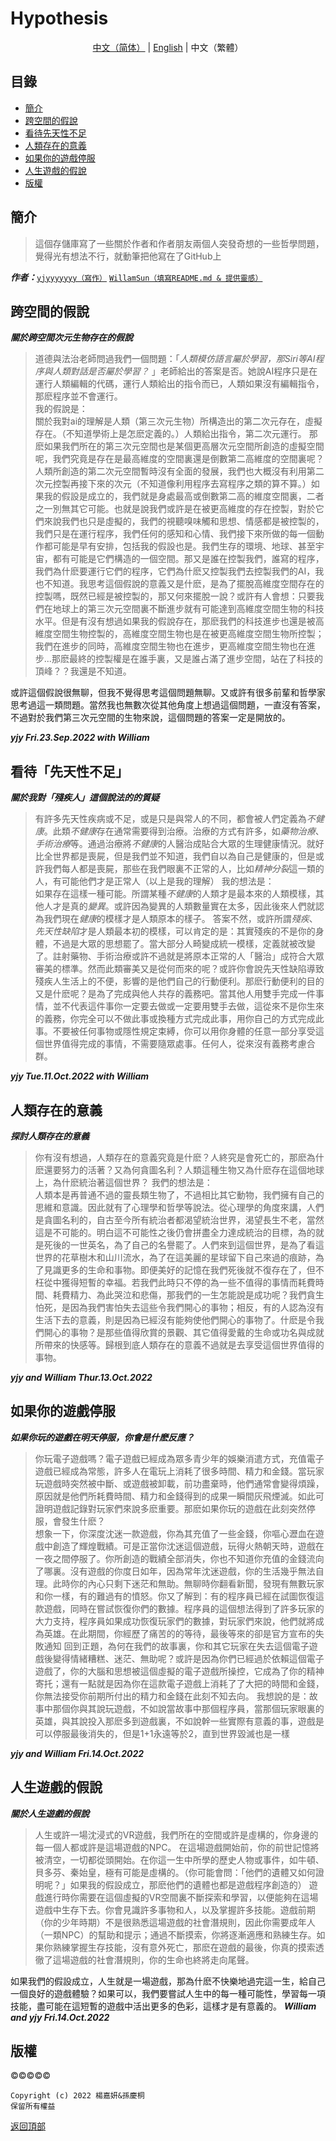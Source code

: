 # Hypothesis
<div align="center"><a href="README.md">中文（简体）</a> | <a href="README-en.md">English</a> | 中文（繁體）</div>  

## 目錄
- [簡介](#簡介)  
- [跨空間的假說](#跨空間的假說)  
- [看待先天性不足](#看待先天性不足)
- [人類存在的意義](#人類存在的意義)
- [如果你的遊戲停服](#如果你的遊戲停服)
- [人生遊戲的假說](#人生遊戲的假說)
- [版權](#版權)
## 簡介
> 這個存儲庫寫了一些關於作者和作者朋友兩個人突發奇想的一些哲學問題，覺得光有想法不行，就動筆把他寫在了GitHub上

***作者：***[`yjyyyyyyy（寫作）`](https://github.com/yjyyyyyyy) [`WillamSun（填寫README.md & 提供靈感）`](https://github.com/WillamSun)
## 跨空間的假說
***關於跨空間次元生物存在的假說***

>道德與法治老師問過我們一個問題：「*人類模仿語言屬於學習，那Siri等AI程序與人類對話是否屬於學習？* 」老師給出的答案是否。她說AI程序只是在運行人類編輯的代碼，運行人類給出的指令而已，人類如果沒有編輯指令，那麽程序並不會運行。  
我的假說是：  
關於我對ai的理解是人類（第三次元生物）所構造出的第二次元存在，虛擬存在。（不知道學術上是怎麽定義的。）人類給出指令，第二次元運行。
那麽如果我們所在的第三次元空間也是某個更高層次元空間所創造的虛擬空間呢，我們究竟是存在是最高維度的空間裏還是倒數第二高維度的空間裏呢？人類所創造的第二次元空間暫時沒有全面的發展，我們也大概沒有利用第二次元控製再接下來的次元（不知道像利用程序去寫程序之類的算不算。）如果我的假設是成立的，我們就是身處最高或倒數第二高的維度空間裏，二者之一別無其它可能。也就是說我們或許是在被更高維度的存在控製，對於它們來說我們也只是虛擬的，我們的視聽嗅味觸和思想、情感都是被控製的，我們只是在運行程序，我們任何的感知和心情、我們接下來所做的每一個動作都可能是早有安排，包括我的假設也是。我們生存的環境、地球、甚至宇宙，都有可能是它們構造的一個空間。那又是誰在控製我們，誰寫的程序，我們為什麽要運行它們的程序，它們為什麽又控製我們去控製我們的AI，我也不知道。我思考這個假說的意義又是什麽，是為了擺脫高維度空間存在的控製嗎，既然已經是被控製的，那又何來擺脫一說？或許有人會想：只要我們在地球上的第三次元空間裏不斷進步就有可能達到高維度空間生物的科技水平。但是有沒有想過如果我的假說存在，那麽我們的科技進步也還是被高維度空間生物控製的，高維度空間生物也是在被更高維度空間生物所控製；我們在進步的同時，高維度空間生物也在進步，更高維度空間生物也在進步...那麽最終的控製權是在誰手裏，又是誰占滿了進步空間，站在了科技的頂峰？？我還是不知道。

或許這個假說很無聊，但我不覺得思考這個問題無聊。又或許有很多前輩和哲學家思考過這一類問題。當然我也無數次從其他角度上想過這個問題，一直沒有答案，不過對於我們第三次元空間的生物來說，這個問題的答案一定是開放的。

***yjy Fri.23.Sep.2022 with William***
## 看待「先天性不足」
***關於我對「殘疾人」這個說法的的質疑***

> 有許多先天性疾病或不足，或是只是與常人的不同，都會被人們定義為*不健康*。此類*不健康*存在通常需要得到治療。治療的方式有許多，如*藥物治療*、*手術治療*等。通過治療將*不健康*的人醫治成貼合大眾的生理健康情況。就好比全世界都是喪屍，但是我們並不知道，我們自以為自己是健康的，但是或許我們每人都是喪屍，那些在我們眼裏不正常的人，比如*精神分裂*這一類的人，有可能他們才是正常人（以上是我的理解）
我的想法是：  
如果存在這樣一種可能。所謂某種*不健康*的人類才是最本來的人類模樣，其他人才是真的*變異*。或許因為變異的人類數量實在太多，因此後來人們就認為我們現在*健康*的模樣才是人類原本的樣子。
答案不然，或許所謂*殘疾*、*先天性缺陷*才是人類最本初的模樣，可以肯定的是：其實殘疾的不是你的身體，不過是大眾的思想罷了。當大部分人畸變成統一模樣，定義就被改變了。註射藥物、手術治療或許不過就是將原本正常的人「醫治」成符合大眾審美的標準。然而此類審美又是從何而來的呢？或許你會說先天性缺陷導致殘疾人生活上的不便，影響的是他們自己的行動便利。那麽行動便利的目的又是什麽呢？是為了完成與他人共存的義務吧。當其他人用雙手完成一件事情，並不代表這件事你一定要去做或一定要用雙手去做，這從來不是你生來的義務，你完全可以不做此事或換種方式完成此事，用你自己的方式完成此事。不要被任何事物或隱性規定束縛，你可以用你身體的任意一部分享受這個世界值得完成的事情，不需要隨眾處事。任何人，從來沒有義務考慮合群。  
  
***yjy Tue.11.Oct.2022 with William***
## 人類存在的意義
***探討人類存在的意義***

> 你有沒有想過，人類存在的意義究竟是什麽？人終究是會死亡的，那麽為什麽還要努力的活著？又為何貪圖名利？人類這種生物又為什麽存在這個地球上，為什麽統治著這個世界？
我們的想法是：  
人類本是再普通不過的靈長類生物了，不過相比其它動物，我們擁有自己的思維和意識。因此就有了心理學和哲學等說法。從心理學的角度來講，人們是貪圖名利的，自古至今所有統治者都渴望統治世界，渴望長生不老，當然這是不可能的。明白這不可能性之後仍會拼盡全力達成統治的目標，為的就是死後的一世英名，為了自己的名譽罷了。人們來到這個世界，是為了看這世界的花草樹木和山川流水，為了在這美麗的星球留下自己來過的痕跡，為了見識更多的生命和事物。即便美好的記憶在我們死後就不復存在了，但不枉從中獲得短暫的幸福。若我們此時只不停的為一些不值得的事情而耗費時間、耗費精力、為此哭泣和悲傷，那我們的一生怎能說是成功呢？我們貪生怕死，是因為我們害怕失去這些令我們開心的事物；相反，有的人認為沒有生活下去的意義，則是因為已經沒有能夠使他們開心的事物了。什麽是令我們開心的事物？是那些值得欣賞的景觀、其它值得愛戴的生命或功名與成就所帶來的快感等。歸根到底人類存在的意義不過就是去享受這個世界值得的事物。

***yjy and William Thur.13.Oct.2022***  

## 如果你的遊戲停服
***如果你玩的遊戲在明天停服，你會是什麽反應？***

>你玩電子遊戲嗎？電子遊戲已經成為眾多青少年的娛樂消遣方式，充值電子遊戲已經成為常態，許多人在電玩上消耗了很多時間、精力和金錢。當玩家玩遊戲時突然被中斷、或遊戲被卸載，前功盡棄時，他們通常會變得煩躁，原因就是他們所耗費時間、精力和金錢得到的成果一瞬間灰飛煙滅。如此可證明遊戲記錄對玩家們來說多麽重要。那麽如果你玩的遊戲在此刻突然停服，會發生什麽？  
想象一下，你深度沈迷一款遊戲，你為其充值了一些金錢，你嘔心瀝血在遊戲中創造了輝煌戰績。可是正當你沈迷這個遊戲，玩得火熱朝天時，遊戲在一夜之間停服了。你所創造的戰績全部消失，你也不知道你充值的金錢流向了哪裏。沒有遊戲的你度日如年，因為常年沈迷遊戲，你的生活幾乎無法自理。此時你的內心只剩下迷茫和無助。無聊時你翻看新聞，發現有無數玩家和你一樣，有的難過有的憤怒。你又了解到：有的程序員已經在試圖恢復這款遊戲，同時在嘗試恢復你們的數據。程序員的這個想法得到了許多玩家的大力支持，程序員如果成功恢復玩家們的數據，對玩家們來說，他們就將成為英雄。在此期間，你經歷了痛苦的的等待，最後等來的卻是官方宣布的失敗通知
回到正題，為何在我們的故事裏，你和其它玩家在失去這個電子遊戲後變得情緒糟糕、迷茫、無助呢？或許是因為你們已經過於依賴這個電子遊戲了，你的大腦和思想被這個虛擬的電子遊戲所操控，它成為了你的精神寄托；還有一點就是因為你在這款電子遊戲上消耗了了大把的時間和金錢，你無法接受你前期所付出的精力和金錢在此刻不知去向。
我想說的是：故事中那個你與其說玩遊戲，不如說當故事中那個程序員，當那個玩家眼裏的英雄，與其說投入那麽多到遊戲裏，不如說幹一些實際有意義的事，遊戲是可以停服最後消失的，但是1+1永遠等於2，直到世界毀滅也是一樣
  
***yjy and William Fri.14.Oct.2022***
## 人生遊戲的假說
***關於人生遊戲的假說***

> 人生或許一場沈浸式的VR遊戲，我們所在的空間或許是虛構的，你身邊的每一個人都或許是這場遊戲的NPC。
在這場遊戲開始前，你的前世記憶將被清空，一切都從頭開始。在你這一生中所學的歷史人物或事件，如牛頓、貝多芬、秦始皇，極有可能是虛構的。（你可能會問：「他們的遺體又如何證明呢？」如果我的假設成立，那麽他們的遺體也都是遊戲程序創造的）
遊戲進行時你需要在這個虛擬的VR空間裏不斷探索和學習，以便能夠在這場遊戲中生存下去。你會見識許多事物和人，以及掌握許多技能。遊戲前期（你的少年時期）不是很熟悉這場遊戲的社會潛規則，因此你需要成年人（一類NPC）的幫助和提示；通過不斷摸索，你將逐漸適應和熟練生存。如果你熟練掌握生存技能，沒有意外死亡，那麽在遊戲的最後，你真的摸索透徹了這場遊戲的社會潛規則，你的生命也終將走向尾聲。

如果我們的假設成立，人生就是一場遊戲，那為什麽不快樂地過完這一生，給自己一個良好的遊戲體驗？如果可以，我們要嘗試人生中的每一種可能性，學習每一項技能，盡可能在這短暫的遊戲中活出更多的色彩，這樣才是有意義的。
***William and yjy Fri.14.Oct.2022***

## 版權
©️©️©️©️©️
```
Copyright (c) 2022 楊嘉妍&孫慶桐
保留所有權益
```
  
[返回頂部](#Hypothesis)
